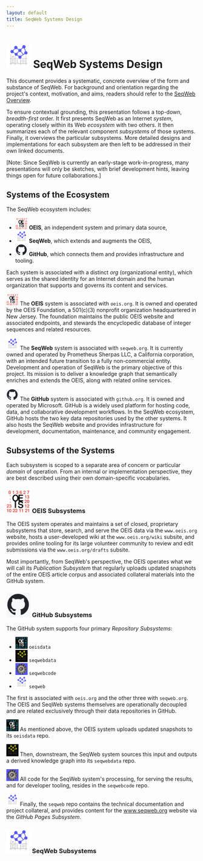 ```yaml
---
layout: default
title: SeqWeb Systems Design
---
```

# ![SeqWeb Project Icon](/assets/icons/seqweb_icon_64x64.png) SeqWeb Systems Design

This document provides a systematic, concrete overview of the form and substance of SeqWeb.  For background and orientation regarding the project's context, motivation, and aims, readers should refer to the [SeqWeb Overview](/docs/seqweb_overview.md).

To ensure contextual grounding, this presentation follows a top-down, _breadth-first_ order.  It first presents SeqWeb as an Internet _system_, operating closely within its Web _ecosystem_ with two others.  It then summarizes each of the relevant component _subsystems_ of those systems.  Finally, it overviews the particular subsystems.  More detailed designs and implementations for each subsystem are then left to be addressed in their own linked documents.

[Note: Since SeqWeb is currently an early-stage work-in-progress, many presentations will only be sketches, with brief development hints, leaving things open for future collaborations.]

## Systems of the Ecosystem

The SeqWeb ecosystem includes:
- ![OEIS Icon](/assets/icons/oeis_icon_32x32.png) **OEIS**, an independent system and primary data source,
- ![SeqWeb Icon](/assets/icons/seqweb_icon_32x32.png) **SeqWeb**, which extends and augments the OEIS,
- ![GitHub Icon](/assets/icons/github_icon_32x32.png) **GitHub**, which connects them and provides infrastructure and tooling.

Each system is associated with a distinct _org_ (organizational entity), which serves as the shared identity for an Internet domain and the human organization that supports and governs its content and services.

![OEIS Icon](/assets/icons/oeis_icon_32x32.png) The **OEIS** system is associated with `oeis.org`. It is owned and operated by the OEIS Foundation, a 501(c)(3) nonprofit organization headquartered in New Jersey. The foundation maintains the public OEIS website and associated endpoints, and stewards the encyclopedic database of integer sequences and related resources. 

![SeqWeb Icon](/assets/icons/seqweb_icon_32x32.png) The **SeqWeb** system is associated with `seqweb.org`. It is currently owned and operated by Prometheus Sherpas LLC, a California corporation, with an intended future transition to a fully non-commercial entity. Development and operation of SeqWeb is the primary objective of this project. Its mission is to deliver a knowledge graph that semantically enriches and extends the OEIS, along with related online services.

![GitHub Icon](/assets/icons/github_icon_32x32.png) The **GitHub** system is associated with `github.org`. It is owned and operated by Microsoft. GitHub is a widely used platform for hosting code, data, and collaborative development workflows. In the SeqWeb ecosystem, GitHub hosts the two key data repositories used by the other systems.  It also hosts the SeqWeb website and provides infrastructure for development, documentation, maintenance, and community engagement.

## Subsystems of the Systems

Each subsystem is scoped to a separate area of concern or particular _domain_ of operation.  From an internal or implementation perspective, they are best described using their own domain-specific vocabularies.

### ![OEIS Icon](/assets/icons/oeis_icon_64x64.png) OEIS Subsystems

The OEIS system operates and maintains a set of closed, proprietary subsystems that store, search, and serve the OEIS data via the `www.oeis.org` website, hosts a user-developed wiki at the `www.oeis.org/wiki` subsite, and provides online tooling for its large volunteer community to review and edit submissions via the `www.oeis.org/drafts` subsite.

Most importantly, from SeqWeb's perspective, the OEIS operates what we will call its _Publication Subsystem_ that regularly uploads updated snapshots of the entire OEIS article corpus and associated collateral materials into the GitHub system.

### ![GitHub Icon](/assets/icons/github_icon_64x64.png) GitHub Subsystems

The GitHub system supports four primary _Repository Subsystems_:
- ![OEIS Data Icon](/assets/icons/oeisdata_icon_32x32.png) `oeisdata`
- ![SeqWeb Data Icon](/assets/icons/seqwebdata_icon_32x32.png) `seqwebdata`
- ![SeqWeb Code Icon](/assets/icons/seqwebcode_icon_32x32.png) `seqwebcode`
- ![SeqWeb Icon](/assets/icons/seqweb_icon_32x32.png) `seqweb`

The first is associated with `oeis.org` and the other three with `seqweb.org`.  The OEIS and SeqWeb systems themselves are operationally decoupled and are related exclusively through their data repositories in GitHub.  

![OEIS Data Icon](/assets/icons/oeisdata_icon_32x32.png) As mentioned above, the OEIS system uploads updated snapshots to its `oeisdata` repo.  

![SeqWeb Data Icon](/assets/icons/seqwebdata_icon_32x32.png) Then, downstream, the SeqWeb system sources this input and outputs a derived knowledge graph into its `seqwebdata` repo.  

![SeqWeb Code Icon](/assets/icons/seqwebcode_icon_32x32.png) All code for the SeqWeb system's processing, for serving the results, and for developer tooling, resides in the `seqwebcode` repo.

![SeqWeb Icon](/assets/icons/seqweb_icon_32x32.png) Finally, the `seqweb` repo contains the technical documentation and project collateral, and provides content for the www.seqweb.org website via the _GitHub Pages Subsystem_.

### ![SeqWeb Icon](/assets/icons/seqweb_icon_64x64.png) SeqWeb Subsystems




